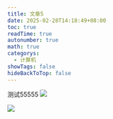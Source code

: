 ```yaml
---
title: 文章5
date: 2025-02-28T14:18:49+08:00
toc: true
readTime: true
autonumber: true
math: true
categorys:
  - 计算机
showTags: false
hideBackToTop: false
---
```

测试55555
![](IMG-20250228151145053.png)

![](IMG-20250228145838794.png)